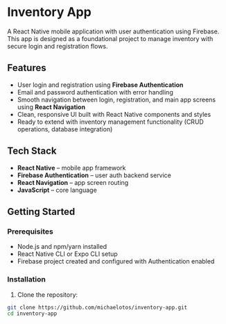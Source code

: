 # Inventory App

A React Native mobile application with user authentication using Firebase. This app is designed as a foundational project to manage inventory with secure login and registration flows.

## Features

- User login and registration using **Firebase Authentication**
- Email and password authentication with error handling
- Smooth navigation between login, registration, and main app screens using **React Navigation**
- Clean, responsive UI built with React Native components and styles
- Ready to extend with inventory management functionality (CRUD operations, database integration)

## Tech Stack

- **React Native** – mobile app framework  
- **Firebase Authentication** – user auth backend service  
- **React Navigation** – app screen routing  
- **JavaScript** – core language

## Getting Started

### Prerequisites

- Node.js and npm/yarn installed  
- React Native CLI or Expo CLI setup  
- Firebase project created and configured with Authentication enabled  

### Installation

1. Clone the repository:

```bash
git clone https://github.com/michaelotos/inventory-app.git
cd inventory-app

